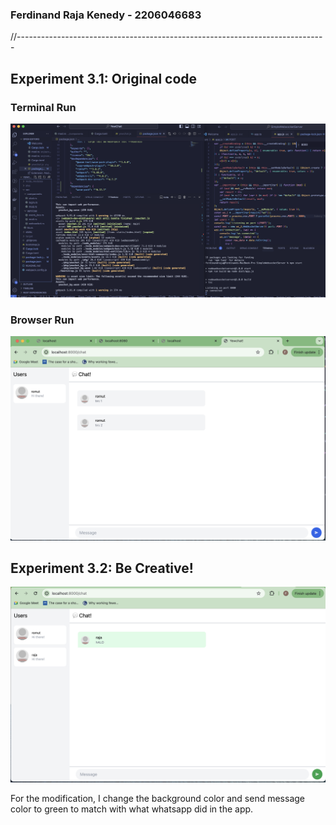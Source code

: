 ### Ferdinand Raja Kenedy - 2206046683
//-----------------------------------------------------------------------------
## Experiment 3.1: Original code
### Terminal Run
<img src ="img/terminalRun.png">

### Browser Run
<img src="img/browserRun.png">

## Experiment 3.2: Be Creative!
<img src="img/modification.png">

For the modification, I change the background color and send message color to green to match with what whatsapp did in the app.
